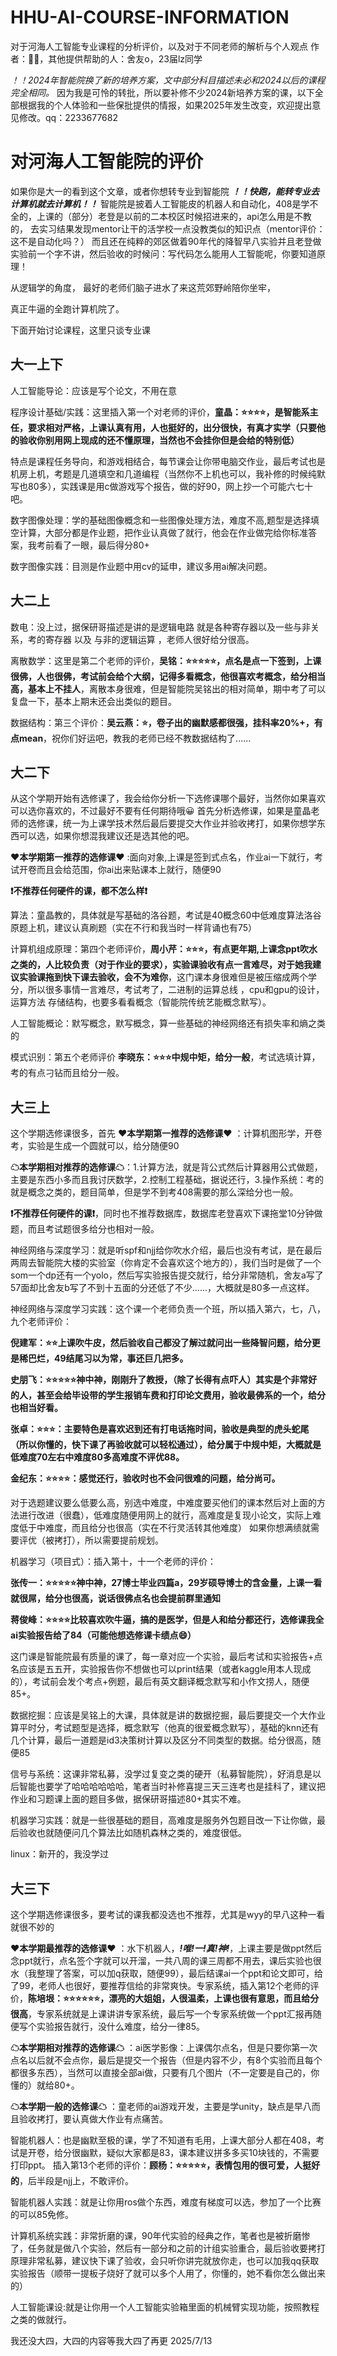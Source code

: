 # HHU-AI-COURSE-INFORMATION
对于河海人工智能专业课程的分析评价，以及对于不同老师的解析与个人观点
作者：🍊💴，其他提供帮助的人：舍友o，23届lz同学

*_！！2024年智能院换了新的培养方案，文中部分科目描述未必和2024以后的课程完全相同。_*
因为我是可怜的转批，所以要补修不少2024新培养方案的课，以下全部根据我的个人体验和一些保批提供的情报，如果2025年发生改变，欢迎提出意见修改。qq：2233677682

# 对河海人工智能院的评价

如果你是大一的看到这个文章，或者你想转专业到智能院
**_！！快跑，能转专业去计算机就去计算机！！_** 
智能院是披着人工智能皮的机器人和自动化，408是学不全的，上课的（部分）老登是以前的二本校区时候招进来的，api怎么用是不教的，
去实习结果发现mentor让干的活学校一点没教类似的知识点（mentor评价：这不是自动化吗？）
而且还在纯粹的郊区做着90年代的降智早八实验并且老登做实验前一个字不讲，然后验收的时候问：写代码怎么能用人工智能呢，你要知道原理！

从逻辑学的角度，
最好的老师们脑子进水了来这荒郊野岭陪你坐牢，

真正牛逼的全跑计算机院了。


下面开始讨论课程，这里只谈专业课
## 大一上下
人工智能导论：应该是写个论文，不用在意

程序设计基础/实践：这里插入第一个对老师的评价，__童晶：⭐⭐⭐⭐，是智能系主任，要求相对严格，上课认真有用，人也挺好的，出分很快，有真才实学（只要他的验收你别用网上现成的还不懂原理，当然也不会挂你但是会给的特别低）__

特点是课程任务导向，和游戏相结合，每节课会让你带电脑交作业，最后考试也是机房上机，考题是几道填空和几道编程（当然你不上机也可以，我补修的时候纯默写也80多），实践课是用c做游戏写个报告，做的好90，网上抄一个可能六七十吧。


数字图像处理：学的基础图像概念和一些图像处理方法，难度不高,题型是选择填空计算，大部分都是作业题，把作业认真做了就行，他会在作业做完给你标准答案，我考前看了一眼，最后得分80+



数字图像实践：目测是作业题中用cv的延申，建议多用ai解决问题。

## 大二上
数电：没上过，据保研哥描述是讲的是逻辑电路 就是各种寄存器以及一些与非关系，考的寄存器 以及 与非的逻辑运算 ，老师人很好给分很高。

离散数学：这里是第二个老师的评价，__吴铭：⭐⭐⭐⭐⭐，点名是点一下签到，上课很佛，人也很佛，考试前会给个大纲，记得多看概念，他很喜欢考概念，给分相当高，基本上不挂人__，离散本身很难，但是智能院吴铭出的相对简单，期中考了可以复盘一下，基本上期末还会出类似的题目。

数据结构：第三个评价：__吴云燕：⭐，卷子出的幽默感都很强，挂科率20%+，有点mean__，祝你们好运吧，教我的老师已经不教数据结构了......

## 大二下
从这个学期开始有选修课了，我会给你分析一下选修课哪个最好，当然你如果喜欢可以选你喜欢的，不过最好不要有任何期待哦😀
首先分析选修课，如果是童晶老师的选修课，统一为上课学技术然后最后要提交大作业并验收拷打，如果你想学东西可以选，如果你想混我建议还是选其他的吧。

____❤本学期第一推荐的选修课❤____ :面向对象,上课是签到式点名，作业ai一下就行，考试开卷而且会给范围，你ai出来贴课本上就行，随便90

__❗不推荐任何硬件的课，都不怎么样❗__

算法：童晶教的，具体就是写基础的洛谷题，考试是40概念60中低难度算法洛谷原题上机，建议认真刷题（实在不行和我当时一样背诵也有75）

计算机组成原理：第四个老师评价，__周小芹：⭐⭐⭐，有点更年期,上课念ppt吹水之类的，人比较负责（对于作业的要求），实验课验收有点一言难尽，对于她我建议实验课拖到快下课去验收，会不为难你__，这门课本身很难但是被压缩成两个学分，所以很多事情一言难尽，考试考了，二进制的运算总线 ，cpu和gpu的设计，运算方法 存储结构，也要多看看概念（智能院传统艺能概念默写）。


人工智能概论：默写概念，默写概念，算一些基础的神经网络还有损失率和熵之类的

模式识别：第五个老师评价 __李晓东：⭐⭐⭐中规中矩，给分一般__，考试选填计算，考的有点刁钻而且给分一般。

## 大三上
这个学期选修课很多，首先
____❤本学期第一推荐的选修课❤____ ：计算机图形学，开卷考，实验是生成一个圆就可以，给分随便90


____☁本学期相对推荐的选修课☁____：1.计算方法，就是背公式然后计算器用公式做题，主要是东西小多而且我讨厌数学，2.控制工程基础，据说还行，3.操作系统：考的就是概念之类的，题目简单，但是学不到考408需要的那么深给分也一般。


__❗不推荐任何硬件的课❗__，同时也不推荐数据库，数据库老登喜欢下课拖堂10分钟做题，而且考试题很多给分也相对一般。


神经网络与深度学习：就是听spf和njj给你吹水介绍，最后也没有考试，是在最后两周去智能院大楼的实验室（你肯定不会喜欢这个地方的），我们当时是做了一个som一个dp还有一个yolo，然后写实验报告提交就行，给分非常随机，舍友a写了57面却比舍友b写了不到十五面的分还低了不少......，大概就是80多一点这样。



神经网络与深度学习实践：这个课一个老师负责一个班，所以插入第六，七，八，九个老师评价：


__倪建军：⭐⭐上课吹牛皮，然后验收自己都没了解过就问出一些降智问题，给分更是稀巴烂，49结尾习以为常，事还巨几把多。__



 __史朋飞：⭐⭐⭐⭐⭐神中神，刚刚升了教授，（除了长得有点吓人）其实是个非常好的人，甚至会给毕设带的学生报销车费和打印论文费用，验收最佛系的一个，给分也相当好看。__



__张卓：⭐⭐⭐：主要特色是喜欢迟到还有打电话拖时间，验收是典型的虎头蛇尾（所以你懂的，快下课了再验收就可以轻松通过），给分属于中规中矩，大概就是低难度70左右中难度80多高难度不评优88。__



__金纪东：⭐⭐⭐⭐：感觉还行，验收时也不会问很难的问题，给分尚可。__



对于选题建议要么低要么高，别选中难度，中难度要买他们的课本然后对上面的方法进行改进（很蠢），低难度随便用网上的就行，高难度是复现小论文，实际上难度低于中难度，而且给分也很高（实在不行灵活转其他难度）
如果你想满绩就需要评优（被拷打），所以需要提前规划。



机器学习（项目式）：插入第十，十一个老师的评价：


__张传一：⭐⭐⭐⭐⭐神中神，27博士毕业四篇a，29岁硕导博士的含金量，上课一看就很屌，给分也很高，说话很佛点名也会提前群里通知__


 
__蒋俊峰：⭐⭐⭐⭐比较喜欢吹牛逼，搞的是医学，但是人和给分都还行，选修课我全ai实验报告给了84（可能他想选修课卡绩点😄）__


这门课是智能院最有质量的课了，每一章对应一个实验，最后考试和实验报告+点名应该是五五开，实验报告你不想做也可以print结果（或者kaggle用本人现成的），考试前会发个考点+例题，最后有英文翻译概念默写和小作文捞人，随便85+。



数据挖掘：应该是吴铭上的大课，具体就是讲的数据挖掘，最后要提交一个大作业算平时分，考试题型是选择，概念默写（他真的很爱概念默写），基础的knn还有几个计算，最后一道题是id3决策树计算以及区分不同类型的数据。给分很高，随便85


信号与系统：这课非常私募，没学过复变之类的硬开（私募智能院），好消息是以后智能也要学了哈哈哈哈哈哈，笔者当时补修喜提三天三连考也是挂科了，建议把作业和习题课上面的题目多做，据保研哥描述80+其实不难。


机器学习实践：就是一些很基础的题目，高难度是服务外包题目改一下让你做，最后验收也就随便问几个算法比如随机森林之类的，难度很低。

linux：新开的，我没学过



## 大三下
这个学期选修课很多，要考试的课我都没选也不推荐，尤其是wyy的早八这种一看就很不妙的

____❤本学期最推荐的选修课❤____ ：水下机器人，__*!唯!一!真!神!*__，上课主要是做ppt然后念ppt就行，点名签个字就可以开溜，一共八周的课三周都不用去，课后实验也很水（我整理了答案，可以加q获取，随便99），最后结课ai一个ppt和论文即可，给了99，老师人也很好，要推荐信给的非常爽快。专家系统，插入第12个老师的评价，__陈培垠：⭐⭐⭐⭐⭐⭐，漂亮的大姐姐，人很温柔，上课也很有意思，而且给分很高__，专家系统就是上课讲讲专家系统，最后写一个专家系统做一个ppt汇报再随便写个实验报告就行，没什么难度，给分一律85。



____☁本学期相对推荐的选修课☁____ ：ai医学影像：上课偶尔点名，但是只要你第一次点名以后就不会点你，最后是提交一个报告（但是内容不少，有8个实验而且每个都很多东西），当然可以直接全部ai做，只要有几个图片（不一定要是自己的，你懂的）就给80+。


____☁本学期一般的选修课☁____ ：童老师的ai游戏开发，主要是学unity，缺点是早八而且验收拷打，要认真做大作业有点痛苦。



智能机器人：也是幽默至极的课，学了不知道有毛用，上课大部分人都在408，考试是开卷，给分很幽默，疑似大家都是83，课本建议拼多多买10块钱的，不需要打印ppt。
插入第13个老师的评价：__顾杨：⭐⭐⭐⭐⭐，表情包用的很可爱，人挺好的__，后半段是njj上，不敢评价。


智能机器人实践：就是让你用ros做个东西，难度有梯度可以选，参加了一个比赛的可以85免修。


计算机系统实践：非常折磨的课，90年代实验的经典之作，笔者也是被折磨惨了，任务就是做八个实验，然后有一部分和之前的计组实验重合，最后验收要拷打原理非常私募，建议快下课了验收，会只听你讲完就放你走，也可以加我qq获取实验报告（顺带一提板子烧好了就可以多个人用了，你懂的，她不看你怎么做出来的）



人工智能课设:就是让你用一个人工智能实验箱里面的机械臂实现功能，按照教程之类的做就行。


我还没大四，大四的内容等我大四了再更
2025/7/13










